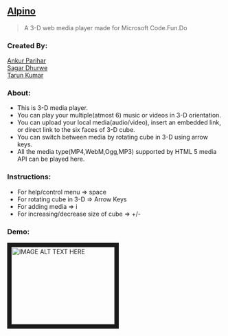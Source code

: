 ## [Alpino](https://alpino.azurewebsites.net/index.html)<br/>

> A 3-D web media player made for Microsoft Code.Fun.Do<br>

### Created By:
[Ankur Parihar](https://github.com/ankurparihar)<br>
[Sagar Dhurwe](https://github.com/sagardhurwe)<br>
[Tarun Kumar](https://github.com/tk565134)<br>

### About:
- This is 3-D media player.<br>
- You can play your multiple(atmost 6) music or videos in 3-D orientation.<br>
- You can upload your local media(audio/video), insert an embedded link, or direct link to the six faces of 3-D cube.<br>
- You can switch between media by rotating cube in 3-D using arrow keys.<br>
- All the media type(MP4,WebM,Ogg,MP3) supported by HTML 5 media API can be played here.<br>

### Instructions:
* For help/control menu => space<br>
* For rotating cube in 3-D => Arrow Keys<br>
* For adding media => i<br>
* For increasing/decrease size of cube => +/-<br>

### Demo:

<a href="http://www.youtube.com/watch?feature=player_embedded&v=1hnz1ZxAG-c
" target="_blank"><img src="http://img.youtube.com/vi/1hnz1ZxAG-c/0.jpg" 
alt="IMAGE ALT TEXT HERE" width="240" height="180" border="10" /></a><br>

